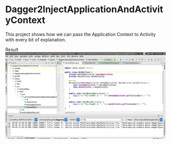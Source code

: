 # Dagger2InjectApplicationAndActivityContext
This project shows how we can pass the Application Context to Activity with every bit of explanation. 

Result
![alt text](https://github.com/uddhavgautam/Dagger2InjectApplicationAndActivityContext/blob/master/ContextPassCheck.png)

